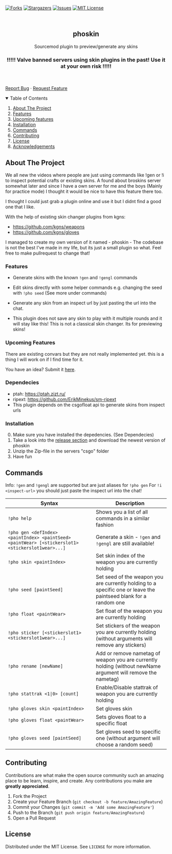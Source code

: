 <!-- PROJECT SHIELDS -->
<!--
*** I'm using markdown "reference style" links for readability.
*** Reference links are enclosed in brackets [ ] instead of parentheses ( ).
*** See the bottom of this document for the declaration of the reference variables
*** for contributors-url, forks-url, etc. This is an optional, concise syntax you may use.
*** https://www.markdownguide.org/basic-syntax/#reference-style-links
-->

[![Forks][forks-shield]][forks-url]
[![Stargazers][stars-shield]][stars-url]
[![Issues][issues-shield]][issues-url]
[![MIT License][license-shield]][license-url]

<!-- PROJECT LOGO -->
<br />
<p align="center">
  <h2 align="center">phoskin</h2>
  <p align="center">
    Sourcemod plugin to preview/generate any skins
    <br />
    <h3 align="center">!!!!! Valve banned servers using skin plugins in the past! Use it at your own risk !!!!!</h3>
    <br />
    <br />
    <a href="https://github.com/araynimax/phoskin/issues">Report Bug</a>
    ·
    <a href="https://github.com/araynimax/phoskin/issues">Request Feature</a>
  </p>
</p>

<!-- TABLE OF CONTENTS -->
<details open="open">
  <summary>Table of Contents</summary>
  <ol>
    <li>
      <a href="#about-the-project">About The Project</a>
    </li>
    <li><a href="#features">Features</a></li>
    <li><a href="#upcoming-features">Upcoming features</a></li>
    <li><a href="#installation">Installation</a></li>
    <li><a href="#commands">Commands</a></li>
    <li><a href="#contributing">Contributing</a></li>
    <li><a href="#license">License</a></li>
    <li><a href="#acknowledgements">Acknowledgements</a></li>
  </ol>
</details>

<!-- ABOUT THE PROJECT -->

## About The Project

We all new the videos where people are just using commands like !gen or !i to inspect potential crafts or existing skins. 
A found about broskins server somewhat later and since I have a own server for me and the boys (Mainly for practice mode) I thought it would be nice to have this feature there too.

I thought I could just grab a plugin online and use it but I didnt find a good one that I like.

With the help of existing skin changer plugins from kgns:
- https://github.com/kgns/weapons
- https://github.com/kgns/gloves

I managed to create my own version of it named - phoskin -
The codebase is not the best I've made in my life, but its just a small plugin so what. Feel free to make pullrequest to change that!

### Features

- Generate skins with the known `!gen` and `!gengl` commands
- Edit skins directly with some helper commands e.g. changing the seed with `!pho seed` (See more under commands)
- Generate any skin from an inspect url by just pasting the url into the chat.

- This plugin does not save any skin to play with it multiple rounds and it will stay like this! This is not a classical skin changer. Its for previewing skins!

### Upcoming Features

There are existing convars but they are not really implemented yet. this is a thing I will work on if I find time for it.

You have an idea?
Submit it [here](https://github.com/araynimax/phoskin/issues).

### Dependecies

- ptah: https://ptah.zizt.ru/
- ripext: https://github.com/ErikMinekus/sm-ripext
- This plugin depends on the csgofloat api to generate skins from inspect urls

### Installation

0. Make sure you have installed the depedencies. (See Dependecies)
1. Take a look into the [release section](https://github.com/araynimax/phoskin/releases) and download the newest version of phoskin
2. Unzip the Zip-file in the servers "csgo" folder
3. Have fun

<!-- Commands -->

## Commands

Info: `!gen` and `!gengl` are supported but are just aliases for `!pho gen`
For `!i <inspect-url>` you should just paste the inspect url into the chat!

| Syntax| Description |
|---------|-------------|
|`!pho help` | Shows you a list of all commands in a similar fashion|
|`!pho gen <defIndex> <paintIndex> <paintSeed> <paintWear> [<stickerslot1> <stickerslot1wear>...]`|Generate a skin - `!gen` and `!gengl` are still available!|
|`!pho skin <paintIndex>`|Set skin index of the weapon you are currently holding|
|`!pho seed [paintSeed]`|Set seed of the weapon you are currently holding to a specific one or leave the paintseed blank for a random one|
|`!pho float <paintWear>`|Set float of the weapon you are currently holding|
|`!pho sticker [<stickerslot1> <stickerslot1wear>...]`|Set stickers of the weapon you are currently holding (without arguments will remove any stickers)|
|`!pho rename [newName]`|Add or remove nametag of weapon you are currently holding (without newName argument will remove the nametag)|
|`!pho stattrak <1\|0> [count]`|Enable/Disable stattrak of weapon you are currently holding|
|`!pho gloves skin <paintIndex>` |Set gloves skin|
|`!pho gloves float <paintWear>` |Sets gloves float to a specific float|
|`!pho gloves seed [paintSeed]` |Set gloves seed to specific one (without argument will choose a random seed)|

<!-- CONTRIBUTING -->

## Contributing

Contributions are what make the open source community such an amazing place to be learn, inspire, and create. Any contributions you make are **greatly appreciated**.

1. Fork the Project
2. Create your Feature Branch (`git checkout -b feature/AmazingFeature`)
3. Commit your Changes (`git commit -m 'Add some AmazingFeature'`)
4. Push to the Branch (`git push origin feature/AmazingFeature`)
5. Open a Pull Request

<!-- LICENSE -->

## License

Distributed under the MIT License. See `LICENSE` for more information.

<!-- MARKDOWN LINKS & IMAGES -->
<!-- https://www.markdownguide.org/basic-syntax/#reference-style-links -->

[forks-shield]: https://img.shields.io/github/forks/araynimax/phoskin?style=for-the-badge
[forks-url]: https://github.com/araynimax/phoskin/network/members
[stars-shield]: https://img.shields.io/github/stars/araynimax/phoskin?style=for-the-badge
[stars-url]: https://github.com/araynimax/phoskin/stargazers
[issues-shield]: https://img.shields.io/github/issues/araynimax/phoskin?style=for-the-badge
[issues-url]: https://github.com/araynimax/phoskin/issues
[license-shield]: https://img.shields.io/github/license/araynimax/phoskin?style=for-the-badge
[license-url]: https://github.com/araynimax/phoskin/blob/main/LICENSE.txt

